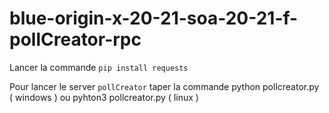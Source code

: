 # blue-origin-x-20-21-soa-20-21-f-pollCreator-rpc
Lancer la commande `pip install requests`

Pour lancer le server `pollCreator` taper la commande python pollcreator.py ( windows ) ou pyhton3 pollcreator.py ( linux )
